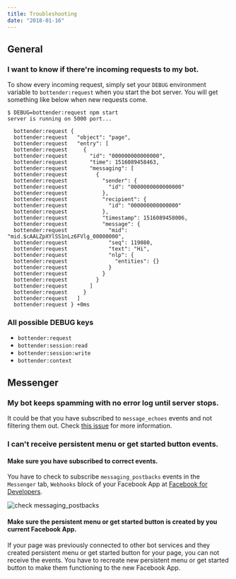 ```yaml
---
title: Troubleshooting
date: "2018-01-16"
---
```


## General

### I want to know if there're incoming requests to my bot.

To show every incoming request, simply set your `DEBUG` environment variable to `bottender:request` when you start the bot server. You will get something like below when new requests come.

```
$ DEBUG=bottender:request npm start
server is running on 5000 port...

  bottender:request {
  bottender:request   "object": "page",
  bottender:request   "entry": [
  bottender:request     {
  bottender:request       "id": "000000000000000",
  bottender:request       "time": 1516089458463,
  bottender:request       "messaging": [
  bottender:request         {
  bottender:request           "sender": {
  bottender:request             "id": "0000000000000000"
  bottender:request           },
  bottender:request           "recipient": {
  bottender:request             "id": "000000000000000"
  bottender:request           },
  bottender:request           "timestamp": 1516089458006,
  bottender:request           "message": {
  bottender:request             "mid": "mid.$cAALZpXYlSS1nLz6FVlg_00000000",
  bottender:request             "seq": 119080,
  bottender:request             "text": "Hi",
  bottender:request             "nlp": {
  bottender:request               "entities": {}
  bottender:request             }
  bottender:request           }
  bottender:request         }
  bottender:request       ]
  bottender:request     }
  bottender:request   ]
  bottender:request } +0ms
```

### All possible DEBUG keys

- `bottender:request`
- `bottender:session:read`
- `bottender:session:write`
- `bottender:context`

## Messenger

### My bot keeps spamming with no error log until server stops.

It could be that you have subscribed to `message_echoes` events and not filtering them out. Check [this issue](https://github.com/Yoctol/bottender/issues/134) for more information.

### I can't receive persistent menu or get started button events.

#### Make sure you have subscribed to correct events.

You have to check to subscribe `messaging_postbacks` events in the `Messenger` tab, `Webhooks` block of your Facebook App at [Facebook for Developers](https://developers.facebook.com/).

![check messaging_postbacks](https://user-images.githubusercontent.com/1003146/34977945-88a32732-fad7-11e7-8896-70a88cb6dfd1.PNG)

#### Make sure the persistent menu or get started button is created by you current Facebook App.

If your page was previously connected to other bot services and they created persistent menu or get started button for your page, you can not receive the events. You have to recreate new persistent menu or get started button to make them functioning to the new Facebook App.
